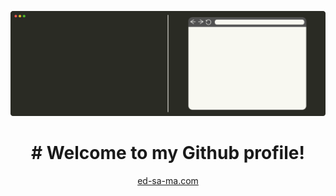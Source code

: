 ![ed-sa-ma animated header image](<./assets/github-header(code-drawing-sync).svg>)

<h1 align="center">
# Welcome to my Github profile!
</h1>

<p align="center"> <a href="https://ed-sa-ma.com">ed-sa-ma.com</a></p>
